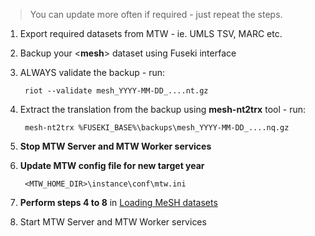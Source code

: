 > You can update more often if required - just repeat the steps.

1. Export required datasets from MTW - ie. UMLS TSV, MARC etc.

2. Backup your <**mesh**> dataset using Fuseki interface

3. ALWAYS validate the backup - run:
    
        riot --validate mesh_YYYY-MM-DD_....nt.gz 

4. Extract the translation from the backup using **mesh-nt2trx** tool - run:
    
        mesh-nt2trx %FUSEKI_BASE%\backups\mesh_YYYY-MM-DD_....nq.gz

5. **Stop MTW Server and MTW Worker services**

6. **Update MTW config file for new target year** 

        <MTW_HOME_DIR>\instance\conf\mtw.ini 

7. **Perform steps 4 to 8** in [Loading MeSH datasets](https://github.com/filak/MTW-MeSH/wiki/Loading-MeSH-datasets)

8. Start MTW Server and MTW Worker services